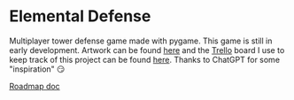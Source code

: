 # Elemental Defense
Multiplayer tower defense game made with pygame. This game is still in early development.
Artwork can be found [here](https://www.pixilart.com/iamdeedz/albums/elemental-defen-324967) and the [Trello](https://trello.com/) board I use to keep track of this project can be found [here](https://trello.com/b/WFn2HbaN/elemental-defense). Thanks to ChatGPT for some "inspiration" :smirk:

[Roadmap doc](https://docs.google.com/document/d/13bEcKX3oj7lHz4RGKEuA5ii6Nozw9k4P3TFWzprAD58/)
